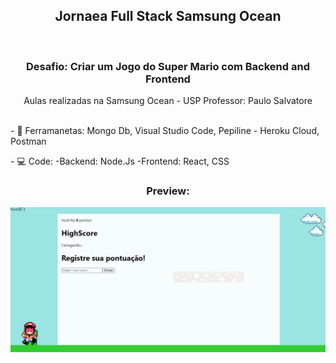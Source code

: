 
<h2 align="center">
Jornaea Full Stack Samsung Ocean
</h2>
  </br>
<h3 align="center">
  Desafio: Criar um Jogo do Super Mario com Backend and Frontend
</h3>
<div align="center">
Aulas realizadas na Samsung Ocean - USP
Professor: Paulo Salvatore
</div>
</br>
<p align="left">
- 🔌 Ferramanetas: Mongo Db, Visual Studio Code, Pepiline - Heroku Cloud, Postman
</p>
- 💻 Code:
-Backend: Node.Js
-Frontend: React, CSS


  <h3 align="center"> Preview: </h3>
  
  <p align="center">
  <img src="https://raw.githubusercontent.com/hederssantos/jornada-full-stack-samsung-ocean/main/mario.gif" alt=”my banner”>
</p>
 
